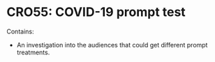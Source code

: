 # CRO55: COVID-19 prompt test

Contains:

- An investigation into the audiences that could get different prompt treatments.